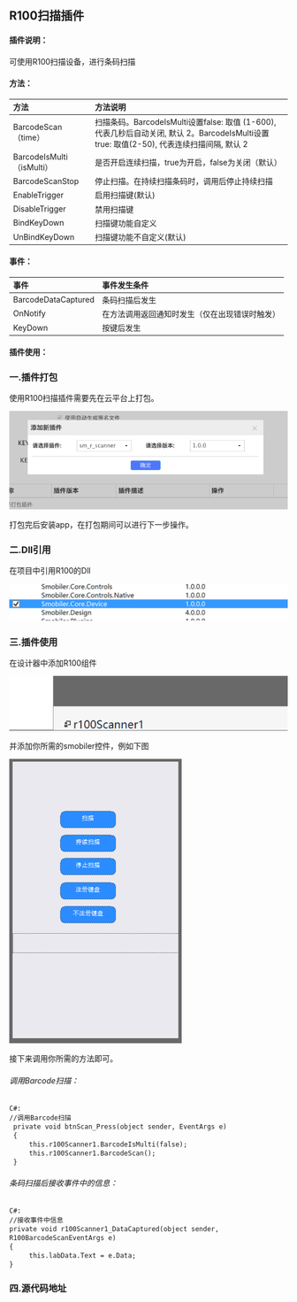 ## R100扫描插件
#### 插件说明：
可使用R100扫描设备，进行条码扫描

#### 方法：
|方法|方法说明|
|:-|:-| 
|BarcodeScan（time）  | 扫描条码。BarcodeIsMulti设置false: 取值 (1-600), 代表几秒后自动关闭, 默认 2。BarcodeIsMulti设置true: 取值(2-50), 代表连续扫描间隔, 默认 2|
|BarcodeIsMulti（isMulti）  | 是否开启连续扫描，true为开启，false为关闭（默认）|
|BarcodeScanStop  |停止扫描。在持续扫描条码时，调用后停止持续扫描|
|EnableTrigger  |启用扫描键(默认)|
|DisableTrigger  |禁用扫描键|
|BindKeyDown  |扫描键功能自定义|
|UnBindKeyDown  |扫描键功能不自定义(默认)|


#### 事件：
|事件|事件发生条件|
|:-|:-|
|BarcodeDataCaptured|条码扫描后发生|
|OnNotify|在方法调用返回通知时发生（仅在出现错误时触发）|
|KeyDown|按键后发生|

#### 插件使用：
### 一.插件打包

使用R100扫描插件需要先在云平台上打包。

![](images/R100_1.png)

打包完后安装app，在打包期间可以进行下一步操作。

### 二.Dll引用

在项目中引用R100的Dll

![](images/R100_2.png)

### 三.插件使用

在设计器中添加R100组件

![](images/R100_3.png)

并添加你所需的smobiler控件，例如下图

![](images/R100_4.png)

接下来调用你所需的方法即可。

###### 调用Barcode扫描：
    C#:
    //调用Barcode扫描
     private void btnScan_Press(object sender, EventArgs e)
     {
         this.r100Scanner1.BarcodeIsMulti(false);
         this.r100Scanner1.BarcodeScan();
     }
###### 条码扫描后接收事件中的信息：
    C#:
    //接收事件中信息
    private void r100Scanner1_DataCaptured(object sender, R100BarcodeScanEventArgs e)
    {
         this.labData.Text = e.Data;
    }

### 四.源代码地址

